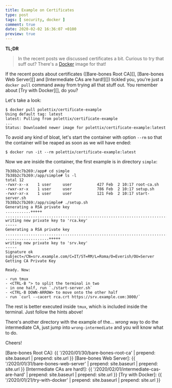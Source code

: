 ```yaml
---
title: Example on Certificates
type: post
tags: [ security, docker ]
comment: true
date: 2020-02-02 16:36:07 +0100
preview: true
---
```


**TL;DR**

> In the recent posts we discussed certificates a bit. Curious to try that
> suff out? There's a [Docker][] image for that!

<script id="asciicast-297368" src="https://asciinema.org/a/297368.js" async></script>

If the recent posts about certificates ([Bare-bones Root CA][], [Bare-bones
Web Server][] and [Intermediate CAs are hard!][]) tickled you, you're just a
`docker pull` command away from trying all that stuff out. You remember
about [Try with Docker][], do you?

Let's take a look:

```shell
$ docker pull polettix/certificate-example
Using default tag: latest
latest: Pulling from polettix/certificate-example
...
Status: Downloaded newer image for polettix/certificate-example:latest
```

To avoid any kind of bloat, let's start the container with option `--rm` so
that the container will be reaped as soon as we will have ended:

```shell
$ docker run -it --rm polettix/certificate-example:latest
```

Now we are inside the container, the first example is in directory `simple`:

```shell
7b38b2c7b269:/app# cd simple
7b38b2c7b269:/app/simple# ls -l
total 12
-rwxr-x--x    1 user     user           427 Feb  2 10:17 root-ca.sh
-rwxr-xr-x    1 user     user           786 Feb  2 10:17 setup.sh
-rwxr-xr-x    1 user     user           121 Feb  2 10:17 start-server.sh
7b38b2c7b269:/app/simple# ./setup.sh 
Generating a RSA private key
...........+++++
...........................................................................................+++++
writing new private key to 'rca.key'
-----
Generating a RSA private key
...................................................................................................................................................................+++++
...................+++++
writing new private key to 'srv.key'
-----
Signature ok
subject=/CN=srv.example.com/C=IT/ST=RM/L=Roma/O=Everish/OU=Server
Getting CA Private Key

Ready. Now:

- run tmux
- <CTRL-B "> to split the terminal in two
- in one half, run `./start-server.sh`
- <CTRL-B DOWN-ARROW> to move onto the other half
- run `curl --cacert rca.crt https://srv.example.com:3000/`
```

The rest is better executed inside `tmux`, which is included inside the
terminal. Just follow the hints above!

There's another directory with the example of the... *wrong* way to do the
intermediate CA, just jump into `wrong-intermediate` and you will know what
to do.

Cheers!


[Docker]: https://www.docker.com/
[Bare-bones Root CA]: {{ '/2020/01/30/bare-bones-root-ca' | prepend: site.baseurl | prepend: site.url }}
[Bare-bones Web Server]: {{ '/2020/01/31/bare-bones-web-server' | prepend: site.baseurl | prepend: site.url }}
[Intermediate CAs are hard!]: {{ '/2020/02/01/intermediate-cas-are-hard' | prepend: site.baseurl | prepend: site.url }}
[Try with Docker]: {{ '/2020/01/21/try-with-docker' | prepend: site.baseurl | prepend: site.url }}
